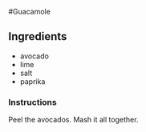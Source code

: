 #Guacamole
## Ingredients
* avocado
* lime
* salt
* paprika
### Instructions
Peel the avocados.
Mash it all together.
